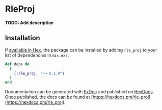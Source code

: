 # RleProj

**TODO: Add description**

## Installation

If [available in Hex](https://hex.pm/docs/publish), the package can be installed
by adding `rle_proj` to your list of dependencies in `mix.exs`:

```elixir
def deps do
  [
    {:rle_proj, "~> 0.1.0"}
  ]
end
```

Documentation can be generated with [ExDoc](https://github.com/elixir-lang/ex_doc)
and published on [HexDocs](https://hexdocs.pm). Once published, the docs can
be found at [https://hexdocs.pm/rle_proj](https://hexdocs.pm/rle_proj).

